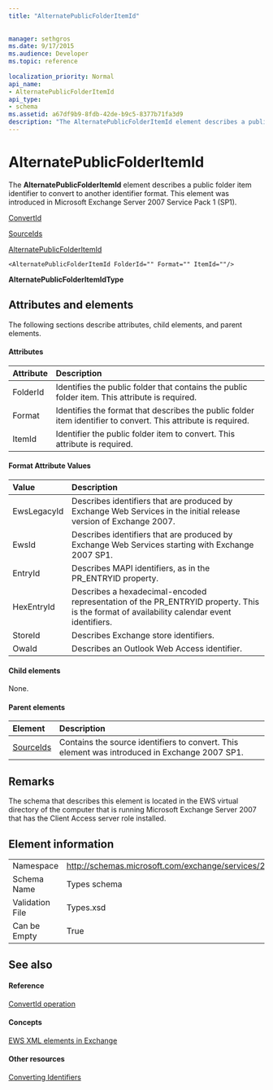 ```yaml
---
title: "AlternatePublicFolderItemId"
 
 
manager: sethgros
ms.date: 9/17/2015
ms.audience: Developer
ms.topic: reference
 
localization_priority: Normal
api_name:
- AlternatePublicFolderItemId
api_type:
- schema
ms.assetid: a67df9b9-8fdb-42de-b9c5-8377b71fa3d9
description: "The AlternatePublicFolderItemId element describes a public folder item identifier to convert to another identifier format. This element was introduced in Microsoft Exchange Server 2007 Service Pack 1 (SP1)."
---
```


# AlternatePublicFolderItemId

The **AlternatePublicFolderItemId** element describes a public folder item identifier to convert to another identifier format. This element was introduced in Microsoft Exchange Server 2007 Service Pack 1 (SP1). 
  
[ConvertId](convertid.md)
  
[SourceIds](sourceids.md)
  
[AlternatePublicFolderItemId](alternatepublicfolderitemid.md)
  
```
<AlternatePublicFolderItemId FolderId="" Format="" ItemId=""/>
```

 **AlternatePublicFolderItemIdType**
## Attributes and elements

The following sections describe attributes, child elements, and parent elements.
  
#### Attributes

|**Attribute**|**Description**|
|:-----|:-----|
|FolderId  <br/> |Identifies the public folder that contains the public folder item. This attribute is required.  <br/> |
|Format  <br/> |Identifies the format that describes the public folder item identifier to convert. This attribute is required.  <br/> |
|ItemId  <br/> |Identifier the public folder item to convert. This attribute is required.  <br/> |
   
#### Format Attribute Values

|**Value**|**Description**|
|:-----|:-----|
|EwsLegacyId  <br/> |Describes identifiers that are produced by Exchange Web Services in the initial release version of Exchange 2007.  <br/> |
|EwsId  <br/> |Describes identifiers that are produced by Exchange Web Services starting with Exchange 2007 SP1.  <br/> |
|EntryId  <br/> |Describes MAPI identifiers, as in the PR_ENTRYID property.  <br/> |
|HexEntryId  <br/> |Describes a hexadecimal-encoded representation of the PR_ENTRYID property. This is the format of availability calendar event identifiers.  <br/> |
|StoreId  <br/> |Describes Exchange store identifiers.  <br/> |
|OwaId  <br/> |Describes an Outlook Web Access identifier.  <br/> |
   
#### Child elements

None.
  
#### Parent elements

|**Element**|**Description**|
|:-----|:-----|
|[SourceIds](sourceids.md) <br/> |Contains the source identifiers to convert. This element was introduced in Exchange 2007 SP1.  <br/> |
   
## Remarks

The schema that describes this element is located in the EWS virtual directory of the computer that is running Microsoft Exchange Server 2007 that has the Client Access server role installed.
  
## Element information

|||
|:-----|:-----|
|Namespace  <br/> |http://schemas.microsoft.com/exchange/services/2006/types  <br/> |
|Schema Name  <br/> |Types schema  <br/> |
|Validation File  <br/> |Types.xsd  <br/> |
|Can be Empty  <br/> |True  <br/> |
   
## See also

#### Reference

[ConvertId operation](convertid-operation.md)
#### Concepts

[EWS XML elements in Exchange](ews-xml-elements-in-exchange.md)
#### Other resources

[Converting Identifiers](http://msdn.microsoft.com/library/a5391746-b6ef-4f48-8fc8-8255258651aa%28Office.15%29.aspx)

